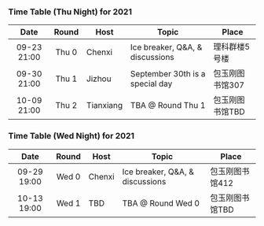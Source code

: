 ### Time Table (Thu Night) for 2021
| Date        | Round | Host      | Topic                            | Place         |
|:-----------:|:-----:|-----------|---------------------------------|---------------|
| 09-23 21:00 | Thu 0 | Chenxi    | Ice breaker, Q&A, & discussions | 理科群楼5号楼   |
| 09-30 21:00 | Thu 1 | Jizhou    | September 30th is a special day | 包玉刚图书馆307 |
| 10-09 21:00 | Thu 2 | Tianxiang | TBA @ Round Thu 1               | 包玉刚图书馆TBD |

### Time Table (Wed Night) for 2021
| Date        | Round | Host      | Topic                           | Place         |
|:-----------:|:-----:|-----------|---------------------------------|---------------|
| 09-29 19:00 | Wed 0 | Chenxi    | Ice breaker, Q&A, & discussions | 包玉刚图书馆412 |
| 10-13 19:00 | Wed 1 | TBD       | TBA @ Round Wed 0               | 包玉刚图书馆TBD |
